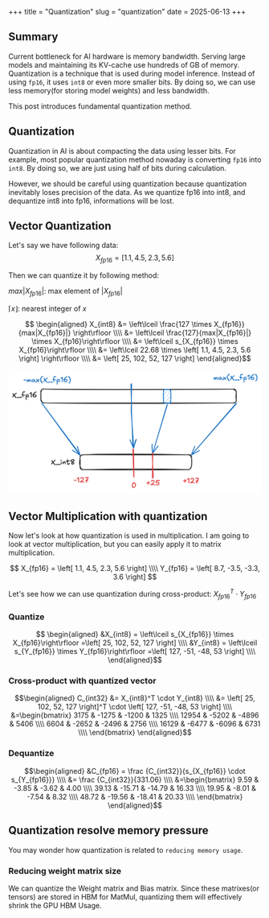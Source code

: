 +++
title = "Quantization"
slug = "quantization"
date = 2025-06-13
+++

## Summary
Current bottleneck for AI hardware is memory bandwidth. Serving large models and maintaining its KV-cache use hundreds of GB of memory. Quantization is a technique that is used during model inference. Instead of using `fp16`, it uses `int8` or even more smaller bits. By doing so, we can use less memory(for storing model weights) and less bandwidth.

This post introduces fundamental quantization method.

## Quantization
Quantization in AI is about compacting the data using lesser bits. For example, most popular quantization method nowaday is converting `fp16` into `int8`. By doing so, we are just using half of bits during calculation.

However, we should be careful using quantization because quantization inevitably loses precision of the data. As we quantize fp16 into int8, and dequantize int8 into fp16, informations will be lost.

## Vector Quantization
Let's say we have following data:
$$X_{fp16} = \left[ 1.1, 4.5, 2.3, 5.6 \right]$$

Then we can quantize it by following method:

$max|X_{fp16}|$: max element of $|X_{fp16}|$

$\left\lceil x \right\rfloor$: nearest integer of $x$

$$ \begin{aligned}
X_{int8}
&= \left\lceil \frac{127 \times X_{fp16}}{max|X_{fp16}|} \right\rfloor \\\\
&= \left\lceil \frac{127}{max|X_{fp16}|} \times X_{fp16}\right\rfloor \\\\
&= \left\lceil s_{X_{fp16}} \times X_{fp16}\right\rfloor \\\\
&= \left\lceil 22.68 \times \left[ 1.1, 4.5, 2.3, 5.6 \right] \right\rfloor \\\\
&= \left[ 25, 102, 52, 127 \right]
\end{aligned}$$

<img src="quantization.png" alt="quantization from fp16 to int8">

## Vector Multiplication with quantization
Now let's look at how quantization is used in multiplication. I am going to look at vector multiplication, but you can easily apply it to matrix multiplication.

$$
X_{fp16} = \left[ 1.1, 4.5, 2.3, 5.6 \right] \\\\
Y_{fp16} = \left[ 8.7, -3.5, -3.3, 3.6 \right]
$$

Let's see how we can use quantization during cross-product: $X_{fp16}^T \cdot Y_{fp16}$

### Quantize
$$ \begin{aligned}
&X_{int8} = \left\lceil s_{X_{fp16}} \times X_{fp16}\right\rfloor
=\left[ 25, 102, 52, 127 \right] \\\\
&Y_{int8} = \left\lceil s_{Y_{fp16}} \times Y_{fp16}\right\rfloor
=\left[ 127, -51, -48, 53 \right] \\\\
\end{aligned}$$

### Cross-product with quantized vector
$$\begin{aligned}
C_{int32}
&=  X_{int8}^T \cdot Y_{int8} \\\\
&= \left[ 25, 102, 52, 127 \right]^T \cdot \left[ 127, -51, -48, 53 \right] \\\\
&=\begin{bmatrix}
3175 & -1275 & -1200 & 1325 \\\\
12954 & -5202 & -4896 & 5406 \\\\
6604 & -2652 & -2496 & 2756 \\\\
16129 & -6477 & -6096 & 6731 \\\\
\end{bmatrix}
\end{aligned}$$

### Dequantize

$$\begin{aligned}
&C_{fp16} = \frac {C_{int32}}{s_{X_{fp16}} \cdot s_{Y_{fp16}}} \\\\
&= \frac {C_{int32}}{331.06} \\\\
&=\begin{bmatrix}
9.59 & -3.85 & -3.62 & 4.00 \\\\
39.13 & -15.71 & -14.79 & 16.33 \\\\
19.95 & -8.01 & -7.54 & 8.32 \\\\
48.72 & -19.56 & -18.41 & 20.33 \\\\
\end{bmatrix}
\end{aligned}$$

## Quantization resolve memory pressure
You may wonder how quantization is related to `reducing memory usage`.

### Reducing weight matrix size
We can quantize the Weight matrix and Bias matrix. Since these matrixes(or tensors) are stored in HBM for MatMul, quantizing them will effectively shrink the GPU HBM Usage.

